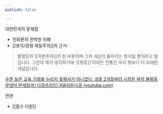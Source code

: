 ```yaml
---
publish: false

---
```

대한민국의 문제점
- 진화론의 천박한 이해
- [[생각/경쟁 제일주의]]의 근거- 



> 불평등이 [[자본주의]]의 한 부분이며 그저 세상이 돌아가는 방식일 뿐이라고 말입니다.
> 그런데 제가 생각하기에 '[[평등]]'이라든 전통은 우리 종보다 더 오래된 개념입니다.

[수준 높은 교육 기회를 누리지 못해서가 아니었다. 생후 2개월부터 시작된 부의 불평등 무엇이 문제일까│다큐프라임│#골라듄다큐 (youtube.com)](https://www.youtube.com/watch?v=tJsjgeyMQiE&t=421s)

연관
- [[찰스 다윈]]